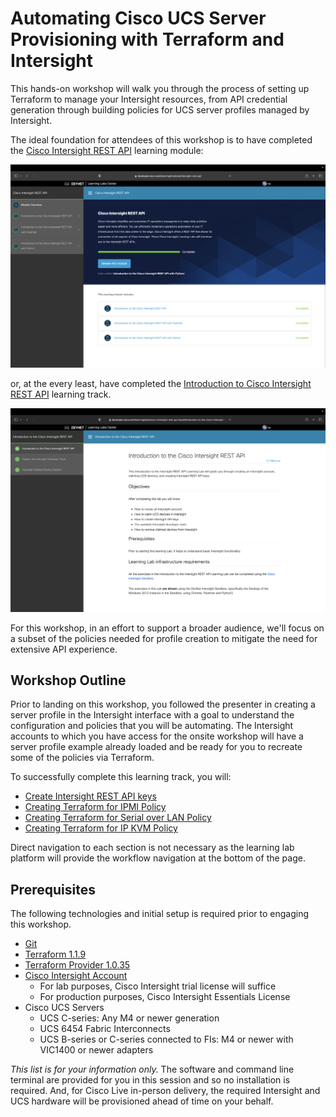 # Automating Cisco UCS Server Provisioning with Terraform and Intersight 

This hands-on workshop will walk you through the process of setting up Terraform to manage your Intersight resources, from API credential generation through building policies for UCS server profiles managed by Intersight.

The ideal foundation for attendees of this workshop is to have completed the [Cisco Intersight REST API](https://developer.cisco.com/learning/modules/intersight-rest-api/) learning module:

![Learning Module](./images/overview/module.png)

or, at the every least, have completed the [Introduction to Cisco Intersight REST API](https://developer.cisco.com/learning/labs/cisco-intersight-rest-api-keys/introduction-to-the-cisco-intersight-rest-api/) learning track.

![Learning Track](./images/overview/track.png)

For this workshop, in an effort to support a broader audience, we'll focus on a subset of the policies needed for profile creation to mitigate the need for extensive API experience.

## Workshop Outline

Prior to landing on this workshop, you followed the presenter in creating a server profile in the Intersight interface with a goal to understand the configuration and policies that you will be automating. The Intersight accounts to which you have access for the onsite workshop will have a server profile example already loaded and be ready for you to recreate some of the policies via Terraform.

To successfully complete this learning track, you will:
- [Create Intersight REST API keys](./01-create-api-keys.md)
- [Creating Terraform for IPMI Policy](./02-terraform-intersight-ipmi.md)
- [Creating Terraform for Serial over LAN Policy](./02-terraform-intersight-serial-lan.md)
- [Creating Terraform for IP KVM Policy](./02-terraform-intersight-ipkvm.md)

Direct navigation to each section is not necessary as the learning lab platform will provide the workflow navigation at the bottom of the page.

## Prerequisites

The following technologies and initial setup is required prior to engaging this workshop.

- [Git](https://git-scm.com)
- [Terraform 1.1.9](https://www.terraform.io/downloads)
- [Terraform Provider 1.0.35](https://registry.terraform.io/providers/CiscoDevNet/intersight/latest)
- [Cisco Intersight Account](https://intersight.com)
    - For lab purposes, Cisco Intersight trial license will suffice
    - For production purposes, Cisco Intersight Essentials License
- Cisco UCS Servers
    - UCS C-series: Any M4 or newer generation
    - UCS 6454 Fabric Interconnects
    - UCS B-series or C-series connected to FIs: M4 or newer with VIC1400 or newer adapters

*_This list is for your information only._*
The software and command line terminal are provided for you in this session and so no installation is required. And, for Cisco Live in-person delivery, the required Intersight and UCS hardware will be provisioned ahead of time on your behalf.

